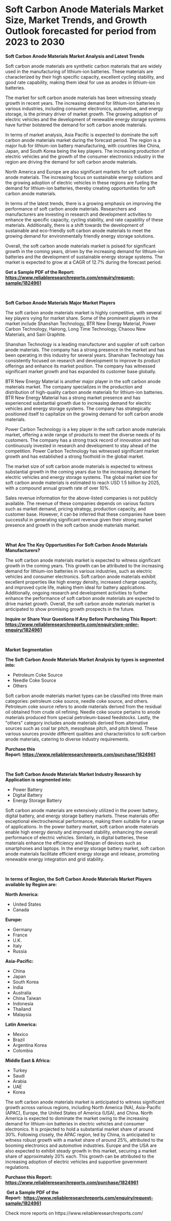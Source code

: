 <p><h1>Soft Carbon Anode Materials Market Size, Market Trends, and Growth Outlook forecasted for period from 2023 to 2030</h1></p><p><strong>Soft Carbon Anode Materials Market Analysis and Latest Trends</strong></p>
<p><p>Soft carbon anode materials are synthetic carbon materials that are widely used in the manufacturing of lithium-ion batteries. These materials are characterized by their high specific capacity, excellent cycling stability, and good rate capability, making them ideal for use as anodes in lithium-ion batteries.</p><p>The market for soft carbon anode materials has been witnessing steady growth in recent years. The increasing demand for lithium-ion batteries in various industries, including consumer electronics, automotive, and energy storage, is the primary driver of market growth. The growing adoption of electric vehicles and the development of renewable energy storage systems have further bolstered the demand for soft carbon anode materials.</p><p>In terms of market analysis, Asia Pacific is expected to dominate the soft carbon anode materials market during the forecast period. The region is a major hub for lithium-ion battery manufacturing, with countries like China, Japan, and South Korea being the key players. The increasing production of electric vehicles and the growth of the consumer electronics industry in the region are driving the demand for soft carbon anode materials.</p><p>North America and Europe are also significant markets for soft carbon anode materials. The increasing focus on sustainable energy solutions and the growing adoption of electric vehicles in these regions are fueling the demand for lithium-ion batteries, thereby creating opportunities for soft carbon anode materials.</p><p>In terms of the latest trends, there is a growing emphasis on improving the performance of soft carbon anode materials. Researchers and manufacturers are investing in research and development activities to enhance the specific capacity, cycling stability, and rate capability of these materials. Additionally, there is a shift towards the development of sustainable and eco-friendly soft carbon anode materials to meet the growing demand for environmentally friendly energy storage solutions.</p><p>Overall, the soft carbon anode materials market is poised for significant growth in the coming years, driven by the increasing demand for lithium-ion batteries and the development of sustainable energy storage systems. The market is expected to grow at a CAGR of 12.7% during the forecast period.</p></p>
<p><strong>Get a Sample PDF of the Report:&nbsp; <a href="https://www.reliableresearchreports.com/enquiry/request-sample/1824961">https://www.reliableresearchreports.com/enquiry/request-sample/1824961</a></strong></p>
<p>&nbsp;</p>
<p><strong>Soft Carbon Anode Materials Major Market Players</strong></p>
<p><p>The soft carbon anode materials market is highly competitive, with several key players vying for market share. Some of the prominent players in the market include Shanshan Technology, BTR New Energy Material, Power Carbon Technology, Hairong, Long Time Technology, Chaoou New Materials, and Sairi Graphite.</p><p>Shanshan Technology is a leading manufacturer and supplier of soft carbon anode materials. The company has a strong presence in the market and has been operating in this industry for several years. Shanshan Technology has consistently focused on research and development to improve its product offerings and enhance its market position. The company has witnessed significant market growth and has expanded its customer base globally.</p><p>BTR New Energy Material is another major player in the soft carbon anode materials market. The company specializes in the production and distribution of high-quality carbon anode materials for lithium-ion batteries. BTR New Energy Material has a strong market presence and has experienced substantial growth due to increasing demand for electric vehicles and energy storage systems. The company has strategically positioned itself to capitalize on the growing demand for soft carbon anode materials.</p><p>Power Carbon Technology is a key player in the soft carbon anode materials market, offering a wide range of products to meet the diverse needs of its customers. The company has a strong track record of innovation and has continuously invested in research and development to stay ahead of the competition. Power Carbon Technology has witnessed significant market growth and has established a strong foothold in the global market.</p><p>The market size of soft carbon anode materials is expected to witness substantial growth in the coming years due to the increasing demand for electric vehicles and energy storage systems. The global market size for soft carbon anode materials is estimated to reach USD 1.5 billion by 2025, with a compound annual growth rate of over 10%.</p><p>Sales revenue information for the above-listed companies is not publicly available. The revenue of these companies depends on various factors such as market demand, pricing strategy, production capacity, and customer base. However, it can be inferred that these companies have been successful in generating significant revenue given their strong market presence and growth in the soft carbon anode materials market.</p></p>
<p>&nbsp;</p>
<p><strong>What Are The Key Opportunities For Soft Carbon Anode Materials Manufacturers?</strong></p>
<p><p>The soft carbon anode materials market is expected to witness significant growth in the coming years. This growth can be attributed to the increasing demand for lithium-ion batteries in various industries, such as electric vehicles and consumer electronics. Soft carbon anode materials exhibit excellent properties like high energy density, increased charge capacity, and improved cycle life, making them ideal for battery applications. Additionally, ongoing research and development activities to further enhance the performance of soft carbon anode materials are expected to drive market growth. Overall, the soft carbon anode materials market is anticipated to show promising growth prospects in the future.</p></p>
<p><strong>Inquire or Share Your Questions If Any Before Purchasing This Report: <a href="https://www.reliableresearchreports.com/enquiry/pre-order-enquiry/1824961">https://www.reliableresearchreports.com/enquiry/pre-order-enquiry/1824961</a></strong></p>
<p>&nbsp;</p>
<p><strong>Market Segmentation</strong></p>
<p><strong>The Soft Carbon Anode Materials Market Analysis by types is segmented into:</strong></p>
<p><ul><li>Petroleum Coke Source</li><li>Needle Coke Source</li><li>Others</li></ul></p>
<p><p>Soft carbon anode materials market types can be classified into three main categories: petroleum coke source, needle coke source, and others. Petroleum coke source refers to anode materials derived from the residual oil obtained from crude oil refining. Needle coke source pertains to anode materials produced from special petroleum-based feedstocks. Lastly, the "others" category includes anode materials derived from alternative sources such as coal tar pitch, mesophase pitch, and pitch blend. These various sources provide different qualities and characteristics to soft carbon anode materials, catering to diverse industry requirements.</p></p>
<p><strong>Purchase this Report:&nbsp;<a href="https://www.reliableresearchreports.com/purchase/1824961">https://www.reliableresearchreports.com/purchase/1824961</a></strong></p>
<p>&nbsp;</p>
<p><strong>The Soft Carbon Anode Materials Market Industry Research by Application is segmented into:</strong></p>
<p><ul><li>Power Battery</li><li>Digital Battery</li><li>Energy Storage Battery</li></ul></p>
<p><p>Soft carbon anode materials are extensively utilized in the power battery, digital battery, and energy storage battery markets. These materials offer exceptional electrochemical performance, making them suitable for a range of applications. In the power battery market, soft carbon anode materials enable high energy density and improved stability, enhancing the overall performance of electric vehicles. Similarly, in digital batteries, these materials enhance the efficiency and lifespan of devices such as smartphones and laptops. In the energy storage battery market, soft carbon anode materials facilitate efficient energy storage and release, promoting renewable energy integration and grid stability.</p></p>
<p>&nbsp;</p>
<p><strong>In terms of Region, the Soft Carbon Anode Materials Market Players available by Region are:</strong></p>
<p>
    <p> <strong> North America: </strong>
        <ul>
            <li>United States</li>
            <li>Canada</li>
        </ul>
        </p> 
    <p> <strong> Europe: </strong>
        <ul>
            <li>Germany</li>
            <li>France</li>
            <li>U.K.</li>
            <li>Italy</li>
            <li>Russia</li>
        </ul>
        </p> 
    <p> <strong> Asia-Pacific: </strong>
        <ul>
            <li>China</li>
            <li>Japan</li>
            <li>South Korea</li>
            <li>India</li>
            <li>Australia</li>
            <li>China Taiwan</li>
            <li>Indonesia</li>
            <li>Thailand</li>
            <li>Malaysia</li>
        </ul>
        </p> 
    <p> <strong> Latin America: </strong>
        <ul>
            <li>Mexico</li>
            <li>Brazil</li>
            <li>Argentina Korea</li>
            <li>Colombia</li>
        </ul>
        </p> 
    <p> <strong> Middle East & Africa: </strong>
        <ul>
            <li>Turkey</li>
            <li>Saudi</li>
            <li>Arabia</li>
            <li>UAE</li>
            <li>Korea</li>
        </ul>
    </p>
    </p>
<p><p>The soft carbon anode materials market is anticipated to witness significant growth across various regions, including North America (NA), Asia-Pacific (APAC), Europe, the United States of America (USA), and China. North America is expected to dominate the market owing to the increasing demand for lithium-ion batteries in electric vehicles and consumer electronics. It is projected to hold a substantial market share of around 30%. Following closely, the APAC region, led by China, is anticipated to witness robust growth with a market share of around 25%, attributed to the booming electronics and automotive industries. Europe and the USA are also expected to exhibit steady growth in this market, securing a market share of approximately 20% each. This growth can be attributed to the increasing adoption of electric vehicles and supportive government regulations.</p></p>
<p><strong>Purchase this Report: <a href="https://www.reliableresearchreports.com/purchase/1824961">https://www.reliableresearchreports.com/purchase/1824961</a></strong></p>
<p>&nbsp;<strong>Get a Sample PDF of the Report:&nbsp;&nbsp;<a href="https://www.reliableresearchreports.com/enquiry/request-sample/1824961">https://www.reliableresearchreports.com/enquiry/request-sample/1824961</a></strong></p>
<p><strong></strong></p>
<p>Check more reports on https://www.reliableresearchreports.com/</p>